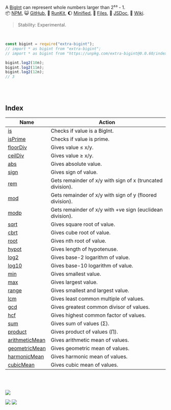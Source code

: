 A [BigInt] can represent whole numbers larger than 2⁵³ - 1.<br>
📦 [NPM](https://www.npmjs.com/package/extra-bigint),
😺 [GitHub](https://github.com/orgs/nodef/packages?repo_name=extra-bigint),
🏃 [RunKit](https://npm.runkit.com/extra-bigint),
🌔 [Minified](https://www.npmjs.com/package/extra-bigint.min),
📜 [Files](https://unpkg.com/extra-bigint/),
📰 [JSDoc](https://nodef.github.io/extra-bigint/),
📘 [Wiki](https://github.com/nodef/extra-bigint/wiki/).

> Stability: Experimental.

<br>

```javascript
const bigint = require("extra-bigint");
// import * as bigint from "extra-bigint";
// import * as bigint from "https://unpkg.com/extra-bigint@0.0.60/index.mjs"; (deno)

bigint.log2(10n);
bigint.log2(11n);
bigint.log2(12n);
// 3
```

<br>
<br>


## Index

| Name             | Action                                     |
| ---------------- | ------------------------------------------ |
| [is]             | Checks if value is a BigInt.
| [isPrime]        | Checks if value is prime.
| [floorDiv]       | Gives value ≤ x/y.
| [ceilDiv]        | Gives value ≥ x/y.
| [abs]            | Gives absolute value.
| [sign]           | Gives sign of value.
| [rem]            | Gets remainder of x/y with sign of x (truncated division).
| [mod]            | Gets remainder of x/y with sign of y (floored division).
| [modp]           | Gets remainder of x/y with +ve sign (euclidean division).
| [sqrt]           | Gives square root of value.
| [cbrt]           | Gives cube root of value.
| [root]           | Gives nth root of value.
| [hypot]          | Gives length of hypotenuse.
| [log2]           | Gives base-2 logarithm of value.
| [log10]          | Gives base-10 logarithm of value.
| [min]            | Gives smallest value.
| [max]            | Gives largest value.
| [range]          | Gives smallest and largest value.
| [lcm]            | Gives least common multiple of values.
| [gcd]            | Gives greatest common divisor of values.
| [hcf]            | Gives highest common factor of values.
| [sum]            | Gives sum of values (Σ).
| [product]        | Gives product of values (∏).
| [arithmeticMean] | Gives arithmetic mean of values.
| [geometricMean]  | Gives geometric mean of values.
| [harmonicMean]   | Gives harmonic mean of values.
| [cubicMean]      | Gives cubic mean of values.

<br>
<br>

[![](https://img.youtube.com/vi/6mMK6iSZsAs/maxresdefault.jpg)](https://www.youtube.com/watch?v=6mMK6iSZsAs)

[![](https://api.travis-ci.com/nodef/extra-bigint.svg)](https://travis-ci.com/github/nodef/extra-bigint)
[![](https://coveralls.io/repos/github/nodef/extra-bigint/badge.svg?branch=master)](https://coveralls.io/github/nodef/extra-bigint?branch=master)

[BigInt]: https://developer.mozilla.org/en-US/docs/Web/JavaScript/Reference/Global_Objects/BigInt
[is]: https://github.com/nodef/extra-bigint/wiki/is
[abs]: https://github.com/nodef/extra-bigint/wiki/abs
[isPrime]: https://github.com/nodef/extra-bigint/wiki/isPrime
[floorDiv]: https://github.com/nodef/extra-bigint/wiki/floorDiv
[ceilDiv]: https://github.com/nodef/extra-bigint/wiki/ceilDiv
[sign]: https://github.com/nodef/extra-bigint/wiki/sign
[rem]: https://github.com/nodef/extra-bigint/wiki/rem
[mod]: https://github.com/nodef/extra-bigint/wiki/mod
[modp]: https://github.com/nodef/extra-bigint/wiki/modp
[sqrt]: https://github.com/nodef/extra-bigint/wiki/sqrt
[cbrt]: https://github.com/nodef/extra-bigint/wiki/cbrt
[root]: https://github.com/nodef/extra-bigint/wiki/root
[hypot]: https://github.com/nodef/extra-bigint/wiki/hypot
[log2]: https://github.com/nodef/extra-bigint/wiki/log2
[log10]: https://github.com/nodef/extra-bigint/wiki/log10
[min]: https://github.com/nodef/extra-bigint/wiki/min
[max]: https://github.com/nodef/extra-bigint/wiki/max
[range]: https://github.com/nodef/extra-bigint/wiki/range
[lcm]: https://github.com/nodef/extra-bigint/wiki/lcm
[gcd]: https://github.com/nodef/extra-bigint/wiki/gcd
[hcf]: https://github.com/nodef/extra-bigint/wiki/hcf
[sum]: https://github.com/nodef/extra-bigint/wiki/sum
[product]: https://github.com/nodef/extra-bigint/wiki/product
[arithmeticMean]: https://github.com/nodef/extra-bigint/wiki/arithmeticMean
[geometricMean]: https://github.com/nodef/extra-bigint/wiki/geometricMean
[harmonicMean]: https://github.com/nodef/extra-bigint/wiki/harmonicMean
[cubicMean]: https://github.com/nodef/extra-bigint/wiki/cubicMean
